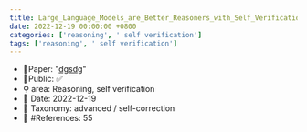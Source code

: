 ```yaml
---
title: Large_Language_Models_are_Better_Reasoners_with_Self_Verification
date: 2022-12-19 00:00:00 +0800
categories: ['reasoning', ' self verification']
tags: ['reasoning', ' self verification']
---
```


- 📙Paper: "[dgsdg](dsgfdhgf)"
- 🔑Public: ✅
- ⚲ area: Reasoning,  self verification
- 📅 Date: 2022-12-19
- 🔎 Taxonomy: advanced / self-correction
- 📝 #References: 55

